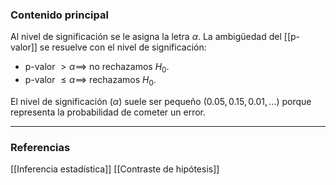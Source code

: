 ### Contenido principal

Al nivel de significación se le asigna la letra $\alpha$. La ambigüedad del [[p-valor]] se resuelve con el nivel de significación:
- p-valor $> \alpha \implies$ no rechazamos $H_0$.
- p-valor $\le \alpha \implies$ rechazamos $H_0$.

El nivel de significación ($\alpha$) suele ser pequeño ($0.05, 0.15, 0.01, \dots$) porque representa la probabilidad de cometer un error.

--- 
### Referencias

[[Inferencia estadística]]
[[Contraste de hipótesis]]
